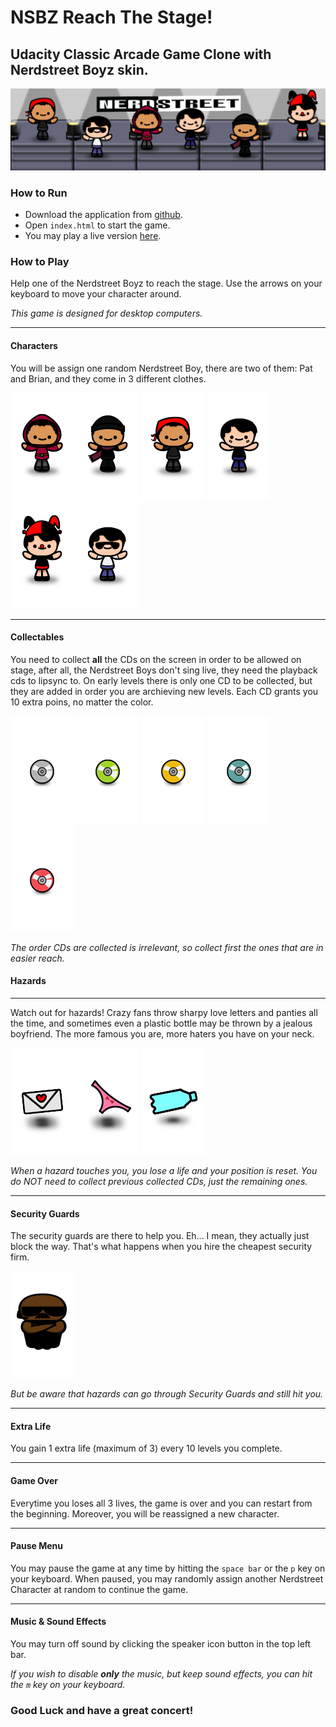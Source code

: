 # NSBZ Reach The Stage!
## Udacity Classic Arcade Game Clone with Nerdstreet Boyz skin.

![banner](images/banner.png)

### How to Run
- Download the application from [github](https://github.com/kavispires/nsbz-hit-the-stage).
- Open ```index.html``` to start the game.
- You may play a live version [here](https://kavispires.github.io/nsbz-hit-the-stage/).

### How to Play

Help one of the Nerdstreet Boyz to reach the stage. Use the arrows on your keyboard to move your character around.

_This game is designed for desktop computers._

----------------------------
#### Characters
You will be assign one random Nerdstreet Boy, there are two of them: Pat and Brian, and they come in 3 different clothes.

![pat](images/char-pat.png)
![pat2](images/char-pat2.png)
![pat3](images/char-pat3.png)
![bri](images/char-bri.png)
![bri2](images/char-bri2.png)
![bri3](images/char-bri3.png)

----------------------------
#### Collectables
You need to collect **all** the CDs on the screen in order to be allowed on stage, after all, the Nerdstreet Boys don't sing live, they need the playback cds to lipsync to.
On early levels there is only one CD to be collected, but they are added in order you are archieving new levels. Each CD grants you 10 extra poins, no matter the color.

![cd](images/cd-grey.png)
![cd](images/cd-green.png)
![cd](images/cd-gold.png)
![cd](images/cd-cyan.png)
![cd](images/cd-red.png)

_The order CDs are collected is irrelevant, so collect first the ones that are in easier reach._

#### Hazards
----------------------------
Watch out for hazards! Crazy fans throw sharpy love letters and panties all the time, and sometimes even a plastic bottle may be thrown by a jealous boyfriend. The more famous you are, more haters you have on your neck.

![loveletter](images/hazard-loveletter.png)
![panties](images/hazard-panties.png)
![cd](images/hazard-bottle.png)

_When a hazard touches you, you lose a life and your position is reset. You do NOT need to collect previous collected CDs, just the remaining ones._

----------------------------
#### Security Guards
The security guards are there to help you. Eh... I mean, they actually just block the way. That's what happens when you hire the cheapest security firm.

![security](images/char-security.png)

_But be aware that hazards can go through Security Guards and still hit you._

----------------------------
#### Extra Life
You gain 1 extra life (maximum of 3) every 10 levels you complete.

----------------------------
#### Game Over
Everytime you loses all 3 lives, the game is over and you can restart from the beginning. Moreover, you will be reassigned a new character.

----------------------------
#### Pause Menu
You may pause the game at any time by hitting the ``space bar`` or the ``p`` key on your keyboard.
When paused, you may randomly assign another Nerdstreet Character at random to continue the game.

----------------------------
#### Music & Sound Effects
You may turn off sound by clicking the speaker icon button in the top left bar.

_If you wish to disable **only** the music, but keep sound effects, you can hit the ``m`` key on your keyboard._

### Good Luck and have a great concert!
